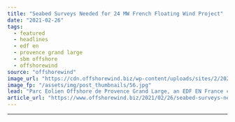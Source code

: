 ```yaml
---
title: "Seabed Surveys Needed for 24 MW French Floating Wind Project"
date: "2021-02-26"
tags: 
  - featured
  - headlines
  - edf en
  - provence grand large
  - sbm offshore
  - offshorewind
source: "offshorewind"
image_url: "https://cdn.offshorewind.biz/wp-content/uploads/sites/2/2021/02/26100004/SBM-Offshore.jpg"
image_fp: "/assets/img/post_thumbnails/56.jpg"
lead: "Parc Eolien Offshore de Provence Grand Large, an EDF EN France company developing a"
article_url: "https://www.offshorewind.biz/2021/02/26/seabed-surveys-needed-for-24-mw-french-floating-wind-project/"
---
```


---

